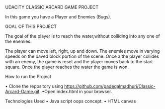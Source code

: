 
UDACITY CLASSIC ARCARD GAME PROJECT

In this game you have a Player and Enemies (Bugs).

GOAL OF THIS PROJECT

The goal of the player is to reach the water,without colliding into any one of the enemies.

The player can move left, right, up and down. The enemies move in varying speeds on the paved block portion of the scene. Once a the player collides with an enemy, the game is reset and the player moves back to the start square. Once the player reaches the water the game is won.


How to run the Project

•	Clone the repository using https://github.com/padegalmadhuri/Classic-Arcard-Game.git.
•Open index.html in your browser.

Technologies Used
•	Java script oops concept. 
•	HTML canvas 

